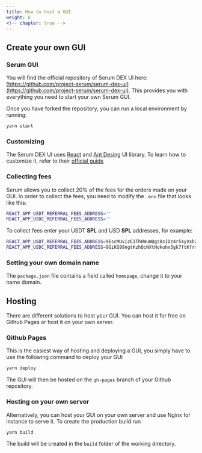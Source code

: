 ```yaml
---
title: How to host a GUI
weight: 8
<!-- chapter: true -->
---
```


## Create your own GUI

### Serum GUI

You will find the official repository of Serum DEX UI here: [https://github.com/project-serum/serum-dex-ui](https://github.com/project-serum/serum-dex-ui). This provides you with everything you need to start your own Serum GUI.

Once you have forked the repository, you can run a local environment by running:

```bash
yarn start
```

### Customizing

The Serum DEX UI uses [React](https://reactjs.org) and [Ant Desing](https://ant.design) UI library. To learn how to customize it, refer to their [official guide](https://ant.design/docs/react/customize-theme)

### Collecting fees

Serum allows you to collect 20% of the fees for the orders made on your GUI. In order to collect the fees, you need to modify the `.env` file that looks like this:

```bash
REACT_APP_USDT_REFERRAL_FEES_ADDRESS=''
REACT_APP_USDC_REFERRAL_FEES_ADDRESS=''
```

To collect fees enter your USDT **SPL** and USD **SPL** addresses, for example:

```bash
REACT_APP_USDT_REFERRAL_FEES_ADDRESS=9EscMUvizE1ThHWuWQgs8siDz4r54yVxhZDub3ihWQAX
REACT_APP_USDC_REFERRAL_FEES_ADDRESS=9GiKG99ngtKzhQcNXtHokuhx5gk7ftKfrmKtrybHFNa1
```

### Setting your own domain name

The `package.json` file contains a field called `homepage`, change it to your name domain.

## Hosting

There are different solutions to host your GUI. You can host it for free on Github Pages or host it on your own server.

### Github Pages

This is the easiest way of hosting and deploying a GUI, you simply have to use the following command to deploy your GUI

```bash
yarn deploy
```

The GUI will then be hosted on the `gh-pages` branch of your Github repository.

### Hosting on your own server

Alternatively, you can host your GUI on your own server and use Nginx for instance to serve it. To create the production build run

```bash
yarn build
```

The build will be created in the `build` folder of the working directory.
